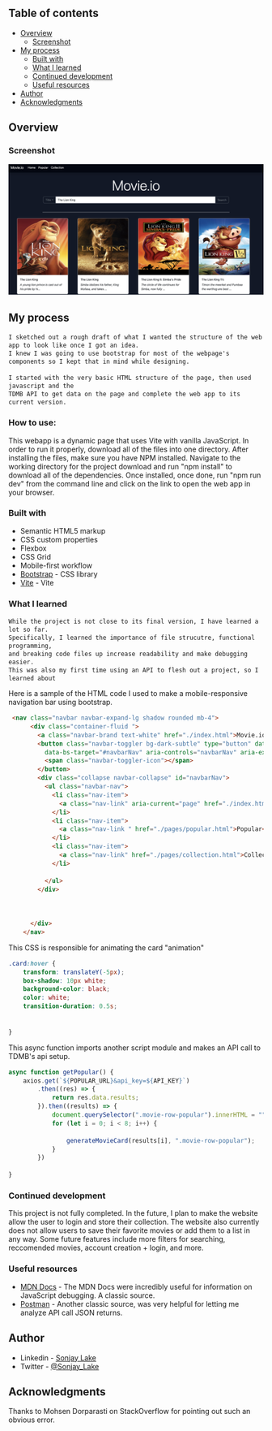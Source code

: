 ## Table of contents

- [Overview](#overview)
  - [Screenshot](#screenshot)
- [My process](#my-process)
  - [Built with](#built-with)
  - [What I learned](#what-i-learned)
  - [Continued development](#continued-development)
  - [Useful resources](#useful-resources)
- [Author](#author)
- [Acknowledgments](#acknowledgments)



## Overview

### Screenshot

![](images/movie-demo.png)




## My process
    I sketched out a rough draft of what I wanted the structure of the web app to look like once I got an idea.
    I knew I was going to use bootstrap for most of the webpage's components so I kept that in mind while designing.

    I started with the very basic HTML structure of the page, then used javascript and the
    TDMB API to get data on the page and complete the web app to its current version.


### How to use:

  This webapp is a dynamic page that uses Vite with vanilla JavaScript. In order to run it properly, 
  download all of the files into one directory. After installing the files, make sure you have NPM 
  installed. Navigate to the working directory for the project download and run "npm install" to 
  download all of the dependencies. Once installed, once done, run "npm run dev" from the command
  line and click on the link to open the web app in your browser.

### Built with

- Semantic HTML5 markup
- CSS custom properties
- Flexbox
- CSS Grid
- Mobile-first workflow
- [Bootstrap](https://getbootstrap.com/) - CSS library
- [Vite](https://vitejs.dev/) - Vite



### What I learned

    While the project is not close to its final version, I have learned a lot so far. 
    Specifically, I learned the importance of file strucutre, functional programming, 
    and breaking code files up increase readability and make debugging easier.
    This was also my first time using an API to flesh out a project, so I learned about 


Here is a sample of the HTML code I used to make a mobile-responsive navigation bar using bootstrap. 
```html
 <nav class="navbar navbar-expand-lg shadow rounded mb-4">
      <div class="container-fluid ">
        <a class="navbar-brand text-white" href="./index.html">Movie.io</a>
        <button class="navbar-toggler bg-dark-subtle" type="button" data-bs-toggle="collapse"
          data-bs-target="#navbarNav" aria-controls="navbarNav" aria-expanded="false" aria-label="Toggle navigation">
          <span class="navbar-toggler-icon"></span>
        </button>
        <div class="collapse navbar-collapse" id="navbarNav">
          <ul class="navbar-nav">
            <li class="nav-item">
              <a class="nav-link" aria-current="page" href="./index.html">Home</a>
            </li>
            <li class="nav-item">
              <a class="nav-link " href="./pages/popular.html">Popular</a>
            </li>
            <li class="nav-item">
              <a class="nav-link" href="./pages/collection.html">Collection</a>
            </li>

          </ul>
        </div>



      </div>
    </nav>
```

This CSS is responsible for animating the card "animation"
```css
.card:hover {
    transform: translateY(-5px);
    box-shadow: 10px white;
    background-color: black;
    color: white;
    transition-duration: 0.5s;


}
```

This async function imports another script module and makes an API call to TDMB's api setup.
```js
async function getPopular() {
    axios.get(`${POPULAR_URL}&api_key=${API_KEY}`)
        .then((res) => {
            return res.data.results;
        }).then((results) => {
            document.querySelector(".movie-row-popular").innerHTML = "";
            for (let i = 0; i < 8; i++) {

                generateMovieCard(results[i], ".movie-row-popular");
            }
        })

}

```

### Continued development

This project is not fully completed. In the future, I plan to make the website allow the 
user to login and store their collection. The website also currently does not allow users to save
their favorite movies or add them to a list in any way. Some future features include more filters 
for searching, reccomended movies, account creation + login, and more.

### Useful resources

- [MDN Docs](https://developer.mozilla.org/en-US/) - The MDN Docs were incredibly useful for information on JavaScript debugging. A classic source.
- [Postman](https://www.postman.com/) - Another classic source, was very helpful for letting me analyze API call JSON returns.

## Author

- Linkedin - [Sonjay Lake](https://www.linkedin.com/in/sonjay-l-24a4a0126/)
- Twitter - [@Sonjay_Lake](https://twitter.com/Sonjay_Lake)


## Acknowledgments

Thanks to Mohsen Dorparasti on StackOverflow for pointing out such an obvious error.
